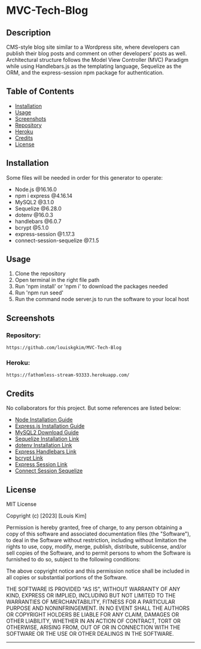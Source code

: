 # MVC-Tech-Blog

## Description
CMS-style blog site similar to a Wordpress site, where developers can publish their blog posts and comment on other developers’ posts as well. Architectural structure follows the Model View Controller (MVC) Paradigm while using Handlebars.js as the templating language, Sequelize as the ORM, and the express-session npm package for authentication.

## Table of Contents

- [Installation](#installation)
- [Usage](#usage)
- [Screenshots](#screenshots)
- [Repository](#repository)
- [Heroku](#heroku)
- [Credits](#credits)
- [License](#license)

## Installation
Some files will be needed in order for this generator to operate:

- Node.js @16.16.0
- npm i express @4.16.14
- MySQL2 @3.1.0
- Sequelize @6.28.0
- dotenv @16.0.3
- handlebars @6.0.7
- bcrypt @5.1.0
- express-session @1.17.3
- connect-session-sequelize @7.1.5

## Usage
1. Clone the repository
2. Open terminal in the right file path
3. Run 'npm install' or 'npm i' to download the packages needed
4. Run 'npm run seed'
5. Run the command node server.js to run the software to your local host

## Screenshots



### Repository:
```
https://github.com/louiskgkim/MVC-Tech-Blog
```


### Heroku:
```
https://fathomless-stream-93333.herokuapp.com/
```


## Credits

No collaborators for this project. But some references are listed below:

- [Node Installation Guide](https://coding-boot-camp.github.io/full-stack/nodejs/how-to-install-nodejs/)
- [Express.js Installation Guide](https://expressjs.com/en/starter/installing.html)
- [MySQL2 Download Guide](https://coding-boot-camp.github.io/full-stack/mysql/mysql-installation-guide)
- [Sequelize Installation Link](https://www.npmjs.com/package/sequelize)
- [dotenv Installation Link](https://www.npmjs.com/package/dotenv)
- [Express Handlebars Link](https://www.npmjs.com/package/express-handlebars)
- [bcrypt Link](https://www.npmjs.com/package/bcrypt)
- [Express Session Link](https://www.npmjs.com/package/express-session)
- [Connect Session Sequelize](https://www.npmjs.com/package/connect-session-sequelize)

## License

MIT License

Copyright (c) [2023] [Louis Kim]

Permission is hereby granted, free of charge, to any person obtaining a copy
of this software and associated documentation files (the "Software"), to deal
in the Software without restriction, including without limitation the rights
to use, copy, modify, merge, publish, distribute, sublicense, and/or sell
copies of the Software, and to permit persons to whom the Software is
furnished to do so, subject to the following conditions:

The above copyright notice and this permission notice shall be included in all
copies or substantial portions of the Software.

THE SOFTWARE IS PROVIDED "AS IS", WITHOUT WARRANTY OF ANY KIND, EXPRESS OR
IMPLIED, INCLUDING BUT NOT LIMITED TO THE WARRANTIES OF MERCHANTABILITY,
FITNESS FOR A PARTICULAR PURPOSE AND NONINFRINGEMENT. IN NO EVENT SHALL THE
AUTHORS OR COPYRIGHT HOLDERS BE LIABLE FOR ANY CLAIM, DAMAGES OR OTHER
LIABILITY, WHETHER IN AN ACTION OF CONTRACT, TORT OR OTHERWISE, ARISING FROM,
OUT OF OR IN CONNECTION WITH THE SOFTWARE OR THE USE OR OTHER DEALINGS IN THE
SOFTWARE.

---